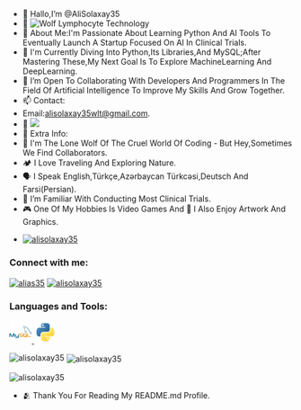 - 👋 Hallo,I’m @AliSolaxay35
- 🏢 ![Wolf Lymphocyte Technology](https://i.postimg.cc/mD3T5Kzw/PSX-20250622-224359.jpg)
- 👀 About Me:I'm Passionate About Learning Python And AI Tools To Eventually Launch A Startup Focused On AI In Clinical Trials.
- 🌱 I'm Currently Diving Into Python,Its Libraries,And MySQL;After Mastering These,My Next Goal Is To Explore MachineLearning And DeepLearning.
- 💞️ I’m Open To Collaborating With Developers And Programmers In The Field Of Artificial Intelligence To Improve My Skills And Grow Together.
- 📫 Contact:
- Email:alisolaxay35wlt@gmail.com.
- 🩻 <img src="https://i.ibb.co/7N0JxkrX/f2f5cf552a36.png" width="200">
- 🧠 Extra Info:
- 🐺 I'm The Lone Wolf Of The Cruel World Of Coding - But Hey,Sometimes We Find Collaborators.
- 🏕️ I Love Traveling And Exploring Nature.
- 🗣️ I Speak English,Türkçe,Azərbaycan Türkcəsi,Deutsch And Farsi(Persian). 
- 🔬 I’m Familiar With Conducting Most Clinical Trials.
- 🎮 One Of My Hobbies Is Video Games And 🎨 I Also Enjoy Artwork And Graphics.
-  <p align="left"> <a href="https://github.com/ryo-ma/github-profile-trophy"><img src="https://github-profile-trophy.vercel.app/?username=alisolaxay35" alt="alisolaxay35" /></a> </p>

<h3 align="left">Connect with me:</h3>
<p align="left">
<a href="https://stackoverflow.com/users/alias35" target="blank"><img align="center" src="https://raw.githubusercontent.com/rahuldkjain/github-profile-readme-generator/master/src/images/icons/Social/stack-overflow.svg" alt="alias35" height="30" width="40" /></a>
<a href="https://kaggle.com/alisolaxay35" target="blank"><img align="center" src="https://raw.githubusercontent.com/rahuldkjain/github-profile-readme-generator/master/src/images/icons/Social/kaggle.svg" alt="alisolaxay35" height="30" width="40" /></a>
</p>

<h3 align="left">Languages and Tools:</h3>
<p align="left"> <a href="https://www.mysql.com/" target="_blank" rel="noreferrer"> <img src="https://raw.githubusercontent.com/devicons/devicon/master/icons/mysql/mysql-original-wordmark.svg" alt="mysql" width="40" height="40"/> </a> <a href="https://www.python.org" target="_blank" rel="noreferrer"> <img src="https://raw.githubusercontent.com/devicons/devicon/master/icons/python/python-original.svg" alt="python" width="40" height="40"/> </a> </p>

<p><img align="left" src="https://github-readme-stats.vercel.app/api/top-langs?username=alisolaxay35&show_icons=true&locale=en&layout=compact" alt="alisolaxay35" /></p>

<p>&nbsp;<img align="center" src="https://github-readme-stats.vercel.app/api?username=alisolaxay35&show_icons=true&locale=en" alt="alisolaxay35" /></p>

<p><img align="center" src="https://github-readme-streak-stats.herokuapp.com/?user=alisolaxay35&" alt="alisolaxay35" /></p>

- 🫂 Thank You For Reading My README.md Profile.

<!---
AliSolaxay35/AliSolaxay35 is a ✨ special ✨ repository because its `README.md` (this file) appears on your GitHub profile.
You can click the Preview link to take a look at your changes.
--->
